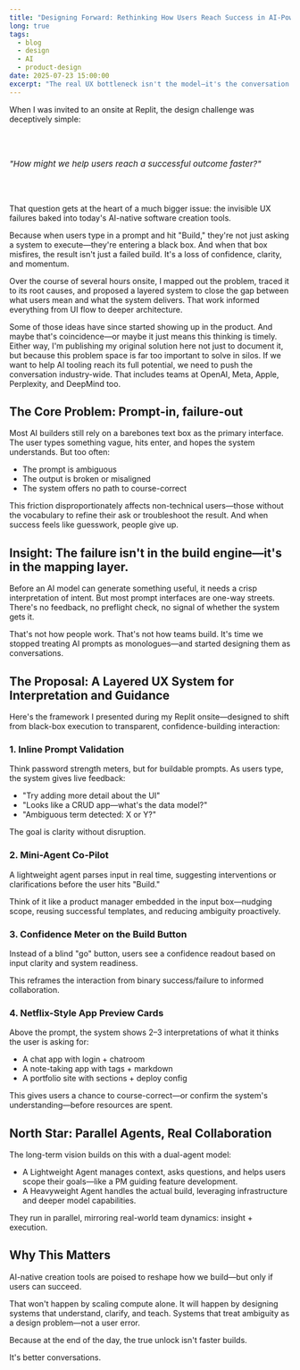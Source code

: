 ```yaml
---
title: "Designing Forward: Rethinking How Users Reach Success in AI-Powered Builders"
long: true
tags:
  - blog
  - design
  - AI
  - product-design
date: 2025-07-23 15:00:00
excerpt: "The real UX bottleneck isn't the model—it's the conversation."
---
```


When I was invited to an onsite at Replit, the design challenge was deceptively simple:

<br><br>

<span style="font-style: italic; font-size: 15px;">"How might we help users reach a successful outcome faster?"</span>

<br><br>

That question gets at the heart of a much bigger issue: the invisible UX failures baked into today's AI-native software creation tools.

Because when users type in a prompt and hit "Build," they're not just asking a system to execute—they're entering a black box. And when that box misfires, the result isn't just a failed build. It's a loss of confidence, clarity, and momentum.

Over the course of several hours onsite, I mapped out the problem, traced it to its root causes, and proposed a layered system to close the gap between what users mean and what the system delivers. That work informed everything from UI flow to deeper architecture.

Some of those ideas have since started showing up in the product. And maybe that's coincidence—or maybe it just means this thinking is timely. Either way, I'm publishing my original solution here not just to document it, but because this problem space is far too important to solve in silos. If we want to help AI tooling reach its full potential, we need to push the conversation industry-wide. That includes teams at OpenAI, Meta, Apple, Perplexity, and DeepMind too.

## The Core Problem: Prompt-in, failure-out

Most AI builders still rely on a barebones text box as the primary interface. The user types something vague, hits enter, and hopes the system understands. But too often:

- The prompt is ambiguous
- The output is broken or misaligned
- The system offers no path to course-correct

This friction disproportionately affects non-technical users—those without the vocabulary to refine their ask or troubleshoot the result. And when success feels like guesswork, people give up.

## Insight: The failure isn't in the build engine—it's in the mapping layer.

Before an AI model can generate something useful, it needs a crisp interpretation of intent. But most prompt interfaces are one-way streets. There's no feedback, no preflight check, no signal of whether the system gets it.

That's not how people work. That's not how teams build. It's time we stopped treating AI prompts as monologues—and started designing them as conversations.

## The Proposal: A Layered UX System for Interpretation and Guidance

Here's the framework I presented during my Replit onsite—designed to shift from black-box execution to transparent, confidence-building interaction:

### 1. Inline Prompt Validation

Think password strength meters, but for buildable prompts. As users type, the system gives live feedback:

- "Try adding more detail about the UI"
- "Looks like a CRUD app—what's the data model?"
- "Ambiguous term detected: X or Y?"

The goal is clarity without disruption.

### 2. Mini-Agent Co-Pilot

A lightweight agent parses input in real time, suggesting interventions or clarifications before the user hits "Build."

Think of it like a product manager embedded in the input box—nudging scope, reusing successful templates, and reducing ambiguity proactively.

### 3. Confidence Meter on the Build Button

Instead of a blind "go" button, users see a confidence readout based on input clarity and system readiness.

This reframes the interaction from binary success/failure to informed collaboration.

### 4. Netflix-Style App Preview Cards

Above the prompt, the system shows 2–3 interpretations of what it thinks the user is asking for:

- A chat app with login + chatroom
- A note-taking app with tags + markdown
- A portfolio site with sections + deploy config

This gives users a chance to course-correct—or confirm the system's understanding—before resources are spent.

## North Star: Parallel Agents, Real Collaboration

The long-term vision builds on this with a dual-agent model:

- A Lightweight Agent manages context, asks questions, and helps users scope their goals—like a PM guiding feature development.
- A Heavyweight Agent handles the actual build, leveraging infrastructure and deeper model capabilities.

They run in parallel, mirroring real-world team dynamics: insight + execution.

## Why This Matters

AI-native creation tools are poised to reshape how we build—but only if users can succeed.

That won't happen by scaling compute alone. It will happen by designing systems that understand, clarify, and teach. Systems that treat ambiguity as a design problem—not a user error.

Because at the end of the day, the true unlock isn't faster builds.

It's better conversations.